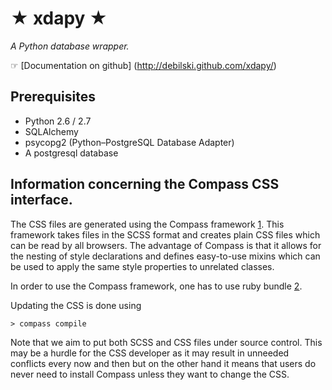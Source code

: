 ★ xdapy ★
===========

*A Python database wrapper.*

☞ [Documentation on github] (http://debilski.github.com/xdapy/)

Prerequisites
-------------

* Python 2.6 / 2.7
* SQLAlchemy
* psycopg2 (Python–PostgreSQL Database Adapter)
* A postgresql database

Information concerning the Compass CSS interface.
-------------------------------------------------

The CSS files are generated using the Compass framework [1].  This framework
takes files in the SCSS format and creates plain CSS files which can be read by
all browsers. The advantage of Compass is that it allows for the nesting of
style declarations and defines easy-to-use mixins which can be used to apply
the same style properties to unrelated classes.

In order to use the Compass framework, one has to use ruby bundle [2].

Updating the CSS is done using

    > compass compile

Note that we aim to put both SCSS and CSS files under source control. This may
be a hurdle for the CSS developer as it may result in unneeded conflicts every
now and then but on the other hand it means that users do never need to install
Compass unless they want to change the CSS.

[1]: http://compass-style.org/
[2]: http://gembundler.com/

